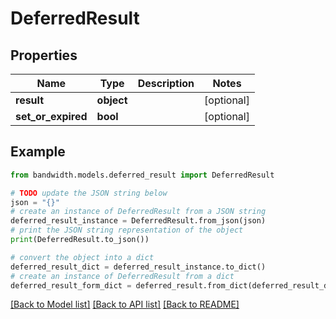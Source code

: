# DeferredResult


## Properties

Name | Type | Description | Notes
------------ | ------------- | ------------- | -------------
**result** | **object** |  | [optional] 
**set_or_expired** | **bool** |  | [optional] 

## Example

```python
from bandwidth.models.deferred_result import DeferredResult

# TODO update the JSON string below
json = "{}"
# create an instance of DeferredResult from a JSON string
deferred_result_instance = DeferredResult.from_json(json)
# print the JSON string representation of the object
print(DeferredResult.to_json())

# convert the object into a dict
deferred_result_dict = deferred_result_instance.to_dict()
# create an instance of DeferredResult from a dict
deferred_result_form_dict = deferred_result.from_dict(deferred_result_dict)
```
[[Back to Model list]](../README.md#documentation-for-models) [[Back to API list]](../README.md#documentation-for-api-endpoints) [[Back to README]](../README.md)


